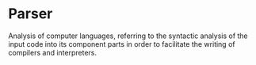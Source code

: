 # Parser
Analysis of computer languages, referring to the syntactic analysis of the input code into its component parts in order to facilitate the writing of compilers and interpreters.
